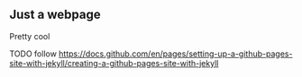 ## Just a webpage

Pretty cool

TODO follow https://docs.github.com/en/pages/setting-up-a-github-pages-site-with-jekyll/creating-a-github-pages-site-with-jekyll
